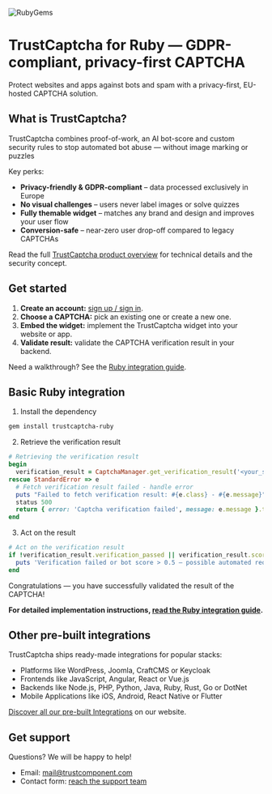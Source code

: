 ![RubyGems](https://img.shields.io/gem/v/trustcaptcha)

# TrustCaptcha for Ruby — GDPR-compliant, privacy-first CAPTCHA

Protect websites and apps against bots and spam with a privacy-first, EU-hosted CAPTCHA solution.


## What is TrustCaptcha?

TrustCaptcha combines proof-of-work, an AI bot-score and custom security rules to stop automated bot abuse — without image marking or puzzles

Key perks:
- **Privacy-friendly & GDPR-compliant** – data processed exclusively in Europe
- **No visual challenges** – users never label images or solve quizzes
- **Fully themable widget** – matches any brand and design and improves your user flow
- **Conversion-safe** – near-zero user drop-off compared to legacy CAPTCHAs

Read the full [TrustCaptcha product overview](https://www.trustcomponent.com/en/products/captcha) for technical details and the security concept.


## Get started

1. **Create an account:** [sign up / sign in](https://id.trustcomponent.com/en/signup).
2. **Choose a CAPTCHA:** pick an existing one or create a new one.
3. **Embed the widget:** implement the TrustCaptcha widget into your website or app.
4. **Validate result:** validate the CAPTCHA verification result in your backend.

Need a walkthrough? See the [Ruby integration guide](https://www.trustcomponent.com/en/products/captcha/integrations/ruby-captcha).


## Basic Ruby integration

1. Install the dependency
```bash
gem install trustcaptcha-ruby
```

2. Retrieve the verification result
```ruby
# Retrieving the verification result
begin 
  verification_result = CaptchaManager.get_verification_result('<your_secret_key>', '<verification_token_from_your_client>')
rescue StandardError => e
  # Fetch verification result failed - handle error
  puts "Failed to fetch verification result: #{e.class} - #{e.message}"
  status 500
  return { error: 'Captcha verification failed', message: e.message }.to_json
end
```

3. Act on the result
```ruby
# Act on the verification result
if !verification_result.verification_passed || verification_result.score > 0.5
  puts 'Verification failed or bot score > 0.5 – possible automated request.'
end
```

Congratulations — you have successfully validated the result of the CAPTCHA!

**For detailed implementation instructions, [read the Ruby integration guide](https://www.trustcomponent.com/en/products/captcha/integrations/ruby-captcha).**


## Other pre-built integrations

TrustCaptcha ships ready-made integrations for popular stacks:
- Platforms like WordPress, Joomla, CraftCMS or Keycloak
- Frontends like JavaScript, Angular, React or Vue.js
- Backends like Node.js, PHP, Python, Java, Ruby, Rust, Go or DotNet
- Mobile Applications like iOS, Android, React Native or Flutter

[Discover all our pre-built Integrations](https://www.trustcomponent.com/en/products/captcha/integrations) on our website.


## Get support

Questions? We will be happy to help!
- Email: [mail@trustcomponent.com](mailto:mail@trustcomponent.com)
- Contact form: [reach the support team](https://www.trustcomponent.com/en/contact-us)
